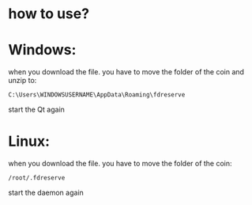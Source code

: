 # how to use?

# Windows:

when  you download the file. you have to move the folder of the coin and unzip to:
```
C:\Users\WINDOWSUSERNAME\AppData\Roaming\fdreserve
```
start the Qt again

# Linux:

when  you download the file. you have to move the folder of the coin:

```
/root/.fdreserve
```

start the daemon again
